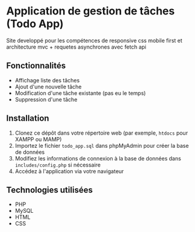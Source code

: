 # Application de gestion de tâches (Todo App)

Site developpé pour les compétences de responsive css mobile first et architecture mvc + requetes asynchrones avec fetch api

## Fonctionnalités

-   Affichage liste des tâches
-   Ajout d'une nouvelle tâche
-   Modification d'une tâche existante (pas eu le temps)
-   Suppression d'une tâche

## Installation

1. Clonez ce dépôt dans votre répertoire web (par exemple, `htdocs` pour XAMPP ou MAMP)
2. Importez le fichier `todo_app.sql` dans phpMyAdmin pour créer la base de données
3. Modifiez les informations de connexion à la base de données dans `includes/config.php` si nécessaire
4. Accédez à l'application via votre navigateur

## Technologies utilisées

-   PHP
-   MySQL
-   HTML
-   CSS
